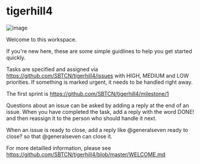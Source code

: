 # tigerhill4

![image](https://user-images.githubusercontent.com/1835347/29976069-130fc304-8f39-11e7-995e-9aedef90ce37.png)

Welcome to this workspace.

If you're new here, these are some simple guidlines to help you get started quickly.

Tasks are specified and assigned via https://github.com/SBTCN/tigerhill4/issues with HIGH, MEDIUM and LOW priorities. If something is marked urgent, it needs to be handled right away.

The first sprint is https://github.com/SBTCN/tigerhill4/milestone/1

Questions about an issue can be asked by adding a reply at the end of an issue. When you have completed the task, add a reply with the word DONE! and then reassign it to the person who should handle it next.

When an issue is ready to close, add a reply like @generalseven ready to close? so that @generalseven can close it.

For more detailled information, please see  https://github.com/SBTCN/tigerhill4/blob/master/WELCOME.md
